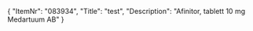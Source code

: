 {
  "ItemNr": "083934",
  "Title": "test",
  "Description": "Afinitor, tablett 10 mg Medartuum AB"
}